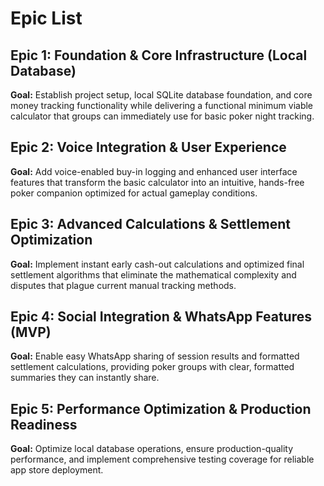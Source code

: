 # Epic List

## Epic 1: Foundation & Core Infrastructure (Local Database)
**Goal:** Establish project setup, local SQLite database foundation, and core money tracking functionality while delivering a functional minimum viable calculator that groups can immediately use for basic poker night tracking.

## Epic 2: Voice Integration & User Experience  
**Goal:** Add voice-enabled buy-in logging and enhanced user interface features that transform the basic calculator into an intuitive, hands-free poker companion optimized for actual gameplay conditions.

## Epic 3: Advanced Calculations & Settlement Optimization
**Goal:** Implement instant early cash-out calculations and optimized final settlement algorithms that eliminate the mathematical complexity and disputes that plague current manual tracking methods.

## Epic 4: Social Integration & WhatsApp Features (MVP)
**Goal:** Enable easy WhatsApp sharing of session results and formatted settlement calculations, providing poker groups with clear, formatted summaries they can instantly share.

## Epic 5: Performance Optimization & Production Readiness
**Goal:** Optimize local database operations, ensure production-quality performance, and implement comprehensive testing coverage for reliable app store deployment.
